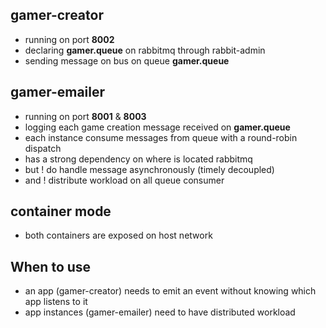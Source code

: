 ## gamer-creator
- running on port **8002**
- declaring **gamer.queue** on rabbitmq through rabbit-admin
- sending message on bus on queue **gamer.queue**

## gamer-emailer
- running on port **8001** & **8003**
- logging each game creation message received on **gamer.queue**
- each instance consume messages from queue with a round-robin dispatch
- has a strong dependency on where is located rabbitmq
- but ! do handle message asynchronously (timely decoupled)
- and ! distribute workload on all queue consumer

## container mode
- both containers are exposed on host network

## When to use
- an app (gamer-creator) needs to emit an event without knowing which app listens to it
- app instances (gamer-emailer) need to have distributed workload